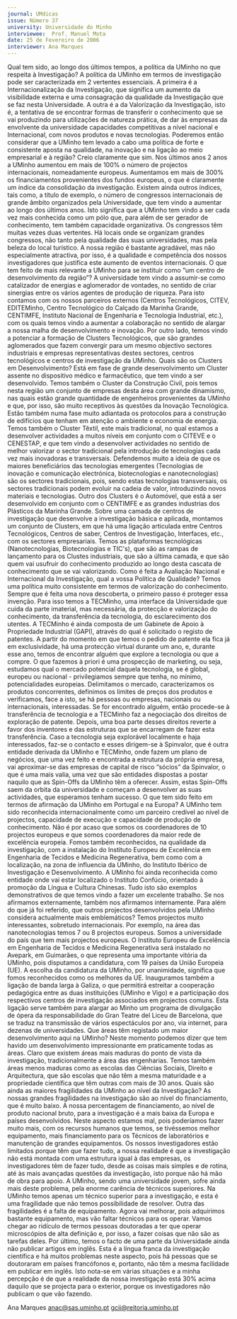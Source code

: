 ```yaml
---
journal: UMdicas
issue: Número 37
university: Universidade do Minho
interviewee:  Prof. Manuel Mota
date: 25 de Fevereiro de 2006
interviewer: Ana Marques
---
```

Qual tem sido, ao longo dos últimos tempos, a política da UMinho
no que respeita à Investigação?
A política da UMinho em termos de investigação pode ser caracterizada
em 2 vertentes essenciais. A primeira é a Internacionalização da
Investigação, que significa um aumento da visibilidade externa e uma
consagração da qualidade da Investigação que se faz nesta
Universidade. A outra é a da Valorização da Investigação, isto é, a
tentativa de se encontrar formas de transferir o conhecimento que se vai
produzindo para utilizações de natureza prática, de dar às empresas da
envolvente da universidade capacidades competitivas a nível nacional e
Internacional, com novos produtos e novas tecnologias.
Poderemos então considerar que a UMinho tem levado a cabo uma
política de forte e consistente aposta na qualidade, na inovação e
na ligação ao meio empresarial e à região?
Creio claramente que sim.
Nos últimos anos 2 anos a UMinho aumentou em mais de 100% o
número de projectos internacionais, nomeadamente europeus.
Aumentamos em mais de 300% os financiamentos provenientes dos
fundos europeus, o que é claramente um índice da consolidação da
investigação. Existem ainda outros índices, tais como, a título de
exemplo, o número de congressos internacionais de grande âmbito
organizados pela Universidade, que tem vindo a aumentar ao longo dos
últimos anos. Isto significa que a UMinho tem vindo a ser cada vez mais
conhecida como um pólo que, para além de ser gerador de
conhecimento, tem também capacidade organizativa. Os congressos
têm muitas vezes duas vertentes. Há locais onde se organizam grandes
congressos, não tanto pela qualidade das suas universidades, mas pela
beleza do local turístico. A nossa região é bastante agradável, mas não
especialmente atractiva, por isso, é a qualidade e competência dos
nossos investigadores que justifica este aumento de eventos
internacionais.
O que tem feito de mais relevante a UMinho para se instituir como
“um centro de desenvolvimento da região”?
A universidade tem vindo a assumir-se como catalizador de energias e
aglomerador de vontades, no sentido de criar sinergias entre os vários
agentes de produção de riqueza. Para isto contamos com os nossos
parceiros externos (Centros Tecnológicos, CITEV, EDITEMinho, Centro
Tecnológico do Calçado da Marinha Grande, CENTIMFE, Instituto
Nacional de Engenharia e Tecnologia Industrial, etc.), com os quais
temos vindo a aumentar a colaboração no sentido de alargar a nossa
malha de desenvolvimento e inovação. Por outro lado, temos vindo a
potenciar a formação de Clusters Tecnológicos, que são grandes
aglomerados que fazem convergir para um mesmo objectivo sectores
industriais e empresas representativas destes sectores, centros
tecnológicos e centros de investigação da UMinho.
Quais são os Clusters em Desenvolvimento?
Está em fase de grande desenvolvimento um
Cluster assente no dispositivo médico e
farmacêutico, que tem vindo a ser desenvolvido.
Temos também o Cluster da Construção Civil,
pois temos nesta região um conjunto de
empresas desta área com grande dinamismo,
nas quais estão grande quantidade de
engenheiros provenientes da UMinho e que, por
isso, são muito receptivos às questões da
Inovação Tecnológica. Estão também numa fase
muito adiantada os protocolos para a construção
de edifícios que tenham em atenção o ambiente e
economia de energia. Temos também o Cluster
Têxtil, este mais tradicional, no qual estamos a
desenvolver actividades a muitos níveis em
conjunto com o CITEVE e o CENESTAP, e que tem vindo a desenvolver
actividades no sentido de melhor valorizar o sector tradicional pela
introdução de tecnologias cada vez mais inovadoras e transversais.
Defendemos muito a ideia de que os maiores beneficiários das
tecnologias emergentes (Tecnologias de inovação e comunicação
electrónica, biotecnologias e nanotecnologias) são os sectores
tradicionais, pois, sendo estas tecnologias transversais, os sectores
tradicionais podem evoluir na cadeia de valor, introduzindo novos
materiais e tecnologias.
Outro dos Clusters é o Automóvel, que está a ser desenvolvido em
conjunto com o CENTIMFE e as grandes industrias dos Plásticos da
Marinha Grande.
Sobre uma camada de centros de investigação que desenvolve a
investigação básica e aplicada, montamos um conjunto de Clusters, em
que há uma ligação articulada entre Centros Tecnológicos, Centros de
saber, Centros de Investigação, Interfaces, etc., com os sectores
empresariais.
Temos as plataformas tecnológicas (Nanotecnologias, Biotecnologias e
TIC's), que são as rampas de lançamento para os Clustes industriais,
que são a última camada, e que são quem vai usufruir do conhecimento
produzido ao longo desta cascata de conhecimento que se vai
valorizando.
Como é feita a Avaliação Nacional e Internacional da Investigação,
qual a vossa Política de Qualidade?
Temos uma política muito consistente em termos de valorização do
conhecimento. Sempre que é feita uma nova descoberta, o primeiro
passo é proteger essa invenção. Para isso temos a TECMinho, uma
interface da Universidade que cuida da parte imaterial, mas necessária,
da protecção e valorização do conhecimento, da transferência da
tecnologia, do esclarecimento dos utentes. A TECMinho é ainda
composta de um Gabinete de Apoio à Propriedade Industrial (GAPI),
através do qual é solicitado o registo de patentes.
A partir do momento em que temos o pedido de patente ela fica já em
exclusividade, há uma protecção virtual durante um ano, e, durante esse
ano, temos de encontrar alguém que explore a tecnologia ou que a
compre. O que fazemos à priori é uma prospecção de marketing, ou
seja, estudamos qual o mercado potencial daquela tecnologia, se é
global, europeu ou nacional - privilegiamos sempre que tenha, no
mínimo, potencialidades europeias. Delimitamos o mercado,
caracterizamos os produtos concorrentes, definimos os limites de
preços dos produtos e verificamos, face a isto, se há pessoas ou
empresas, nacionais ou internacionais, interessadas. Se for encontrado
alguém, então procede-se à transferência de tecnologia e a TECMinho
faz a negociação dos direitos de exploração de patente. Depois, uma
boa parte desses direitos reverte a favor dos inventores e das estruturas
que se encarregam de fazer esta transferência. Caso a tecnologia seja
explorável localmente e haja interessados, faz-se o contacto e esses
dirigem-se à Spinvalor, que é outra entidade derivada da UMinho e
TECMinho, onde fazem um plano de negócios, que uma vez feito e
encontrada a estrutura da própria empresa, vai aproximar-se das
empresas de capital de risco “sócios” da Spinvalor, o que é uma mais
valia, uma vez que são entidades dispostas a postar naquilo que as
Spin-Offs da UMinho têm a oferecer. Assim, estas Spin-Offs saem da
orbita da universidade e começam a desenvolver as suas actividades,
que esperamos tenham sucesso.
O que tem sido feito em termos de afirmação da UMinho em
Portugal e na Europa?
A UMinho tem sido reconhecida internacionalmente como um parceiro
credível ao nível de projectos, capacidade de execução e capacidade de
produção de conhecimento. Não é por acaso que somos os
coordenadores de 10 projectos europeus e que somos coordenadores
da maior rede de excelência europeia. Fomos também reconhecidos, na
qualidade da investigação, com a instalação do Instituto Europeu de
Excelência em Engenharia de Tecidos e Medicina Regenerativa, bem
como com a localização, na zona de influencia da UMinho, do Instituto
Ibérico de Investigação e Desenvolvimento. A UMinho foi ainda
reconhecida como entidade onde vai estar localizado o Instituto
Confúcio, orientado à promoção da Língua e Cultura Chinesas. Tudo
isto são exemplos demonstrativos de que temos vindo a fazer um
excelente trabalho. Se nos afirmamos externamente, também nos
afirmamos internamente.
Para além do que já foi referido, que outros projectos
desenvolvidos pela UMinho considera actualmente mais
emblemáticos?
Temos projectos muito interessantes, sobretudo internacionais. Por
exemplo, na área das nanotecnologias temos 7 ou 8 projectos europeus.
Somos a universidade do país que tem mais projectos europeus. O
Instituto Europeu de Excelência em Engenharia de Tecidos e Medicina
Regenerativa será instalado no Avepark, em Guimarães, o que
representa uma importante vitória da UMinho, pois disputamos a
candidatura, com 19 países da União Europeia (UE). A escolha da
candidatura da UMinho, por unanimidade, significa que fomos
reconhecidos como os melhores da UE. Inauguramos também a ligação
de banda larga à Galiza, o que permitirá estreitar a cooperação
pedagógica entre as duas instituições (UMinho e Vigo) e a participação
dos respectivos centros de investigação associados em projectos
comuns. Esta ligação serve também para alargar ao Minho um
programa de divulgação de ópera da responsabilidade do Gran Teatre
del Liceu de Barcelona, que se traduz na transmissão de vários
espectáculos por ano, via internet, para dezenas de universidades.
Que áreas têm registado um maior desenvolvimento aqui na
UMinho?
Neste momento podemos dizer que tem havido um desenvolvimento
impressionante em praticamente todas as áreas. Claro que existem
áreas mais maduras do ponto de vista da investigação, tradicionalmente
a área das engenharias. Temos também áreas menos maduras como as
escolas das Ciências Sociais, Direito e Arquitectura, que são escolas
que não têm a mesma maturidade e a propriedade científica que têm
outras com mais de 30 anos.
Quais são ainda as maiores fragilidades da UMinho ao nível da
Investigação?
As nossas grandes fragilidades na investigação
são ao nível do financiamento, que é muito baixo.
A nossa percentagem de financiamento, ao nível
de produto nacional bruto, para a investigação é
a mais baixa da Europa e países desenvolvidos.
Neste aspecto estamos mal, pois poderíamos
fazer muito mais, com os recursos humanos que
temos, se tivéssemos melhor equipamento, mais
financiamento para os Técnicos de laboratórios e
manutenção de grandes equipamentos. Os
nossos investigadores estão limitados porque
têm que fazer tudo, a nossa realidade é que a
investigação não está montada com uma
estrutura igual à das empresas, os
investigadores têm de fazer tudo, desde as
coisas mais simples e de rotina, até às mais
avançadas questões da investigação, isto
porque não há mão de obra para apoio. A
UMinho, sendo uma universidade jovem, sofre ainda mais deste
problema, pela enorme carência de técnicos superiores. Na UMinho
temos apenas um técnico superior para a investigação, e esta é uma
fragilidade que não temos possibilidade de resolver. Outra das
fragilidades é a falta de equipamento. Agora vai melhorar, pois
adquirimos bastante equipamento, mas vão faltar técnicos para os
operar. Vamos chegar ao ridículo de termos pessoas doutoradas a ter
que operar microscópios de alta definição e, por isso, a fazer coisas que
não são as tarefas deles. Por último, temos o facto de uma parte da
Universidade ainda não publicar artigos em inglês. Esta é a língua franca
da investigação científica e há muitos problemas neste aspecto, pois há
pessoas que se doutoraram em países francófonos e, portanto, não têm
a mesma facilidade em publicar em inglês. Isto nota-se em várias
situações e a minha percepção é de que a realidade da nossa
investigação está 30% acima daquilo que se projecta para o exterior,
porque os investigadores não publicam o que vão fazendo.

Ana Marques
anac@sas.uminho.pt
gcii@reitoria.uminho.pt
